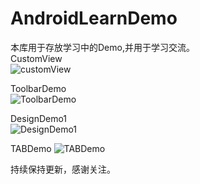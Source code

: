 # AndroidLearnDemo
本库用于存放学习中的Demo,并用于学习交流。  
CustomView  
![customView](http://img.blog.csdn.net/20160416174613661)    

ToolbarDemo  
![ToolbarDemo](http://img.blog.csdn.net/20160423155218989)    

DesignDemo1  
![DesignDemo1](http://img.blog.csdn.net/20160507181821135)    

TABDemo
![TABDemo](http://img.blog.csdn.net/20160517145829674)


持续保持更新，感谢关注。
